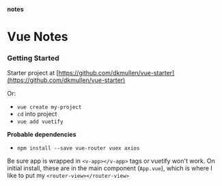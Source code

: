 **notes**

# Vue Notes

### Getting Started

Starter project at [https://github.com/dkmullen/vue-starter](https://github.com/dkmullen/vue-starter)

Or:
- `vue create my-project`
- `cd` into project
- `vue add vuetify`

**Probable dependencies**
- `npm install --save vue-router vuex axios`

Be sure app is wrapped in `<v-app></v-app>` tags or vuetify won't work. On initial install, these are in the main component (`App.vue`), which is where I like to put my `<router-view></router-view>`


